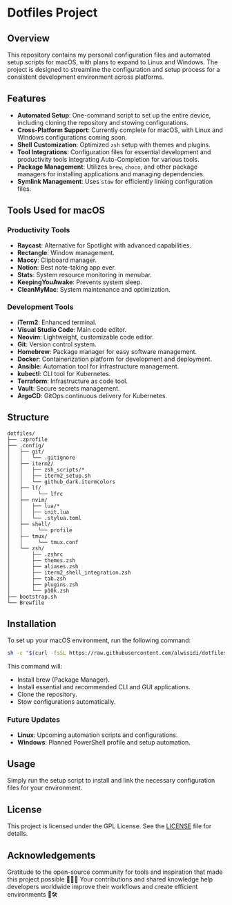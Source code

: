 # Dotfiles Project

## Overview
This repository contains my personal configuration files and automated setup scripts for macOS, with plans to expand to Linux and Windows. The project is designed to streamline the configuration and setup process for a consistent development environment across platforms.

## Features
- **Automated Setup**: One-command script to set up the entire device, including cloning the repository and stowing configurations.
- **Cross-Platform Support**: Currently complete for macOS, with Linux and Windows configurations coming soon.
- **Shell Customization**: Optimized `zsh` setup with themes and plugins.
- **Tool Integrations**: Configuration files for essential development and productivity tools integrating Auto-Completion for various tools.
- **Package Management**: Utilizes `brew`, `choco`, and other package managers for installing applications and managing dependencies.
- **Symlink Management**: Uses `stow` for efficiently linking configuration files.

## Tools Used for macOS

### Productivity Tools
- **Raycast**: Alternative for Spotlight with advanced capabilities.
- **Rectangle**: Window management.
- **Maccy**: Clipboard manager.
- **Notion**: Best note-taking app ever.
- **Stats**: System resource monitoring in menubar.
- **KeepingYouAwake**: Prevents system sleep.
- **CleanMyMac**: System maintenance and optimization.

### Development Tools
- **iTerm2**: Enhanced terminal.
- **Visual Studio Code**: Main code editor.
- **Neovim**: Lightweight, customizable code editor.
- **Git**: Version control system.
- **Homebrew**: Package manager for easy software management.
- **Docker**: Containerization platform for development and deployment.
- **Ansible**: Automation tool for infrastructure management.
- **kubectl**: CLI tool for Kubernetes.
- **Terraform**: Infrastructure as code tool.
- **Vault**: Secure secrets management.
- **ArgoCD**: GitOps continuous delivery for Kubernetes.

## Structure
```
dotfiles/
├── .zprofile
├── .config/
│   ├── git/
│   │   └── .gitignore
│   ├── iterm2/
│   │   ├── zsh_scripts/*
│   │   ├── iterm2_setup.sh
│   │   └── github_dark.itermcolors
│   ├── lf/
│   │     └── lfrc
│   ├── nvim/
│   │   ├── lua/*
│   │   ├── init.lua
│   │   └── .stylua.toml
│   ├── shell/
│   │     └── profile
│   ├── tmux/
│   │     └── tmux.conf
│   └── zsh/
│       ├── .zshrc
│       ├── themes.zsh
│       ├── aliases.zsh
│       ├── iterm2_shell_integration.zsh
│       ├── tab.zsh
│       ├── plugins.zsh
│       └── p10k.zsh
├── bootstrap.sh
└── Brewfile

```

## Installation
To set up your macOS environment, run the following command:
```bash
sh -c "$(curl -fsSL https://raw.githubusercontent.com/alwisidi/dotfiles/main/bootstrap.sh)"
```
This command will:
- Install brew (Package Manager).
- Install essential and recommended CLI and GUI applications.
- Clone the repository.
- Stow configurations automatically.

### Future Updates
- **Linux**: Upcoming automation scripts and configurations.
- **Windows**: Planned PowerShell profile and setup automation.

## Usage
Simply run the setup script to install and link the necessary configuration files for your environment.

## License
This project is licensed under the GPL License. See the [LICENSE](./LICENSE) file for details.

## Acknowledgements
Gratitude to the open-source community for tools and inspiration that made this project possible 🌟✨🙏
Your contributions and shared knowledge help developers worldwide improve their workflows and create efficient environments 🚀🛠️
